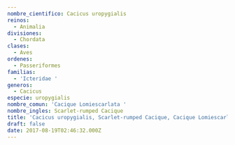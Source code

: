 ```yaml
---
nombre_cientifico: Cacicus uropygialis
reinos:
  - Animalia
divisiones:
  - Chordata
clases:
  - Aves
ordenes:
  - Passeriformes
familias:
  - 'Icteridae '
generos:
  - Cacicus
especie: uropygialis
nombre_comun: 'Cacique Lomiescarlata '
nombre_ingles: Scarlet-rumped Cacique
title: 'Cacicus uropygialis, Scarlet-rumped Cacique, Cacique Lomiescarlata '
draft: false
date: 2017-08-19T02:46:32.000Z
---
```


